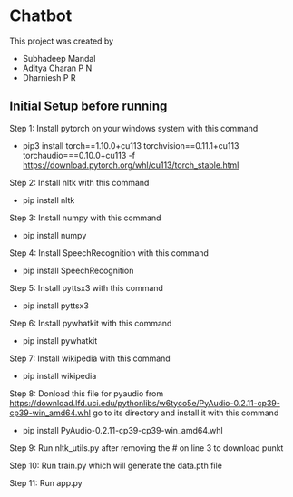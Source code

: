 # Chatbot

This project was created by 
- Subhadeep Mandal
- Aditya Charan P N
- Dharniesh P R

## Initial Setup before running

Step 1:
Install pytorch on your windows system with this command
- pip3 install torch==1.10.0+cu113 torchvision==0.11.1+cu113 torchaudio===0.10.0+cu113 -f https://download.pytorch.org/whl/cu113/torch_stable.html

Step 2:
Install nltk  with this command
- pip install nltk

Step 3:
Install numpy with this command
- pip install numpy

Step 4:
Install SpeechRecognition with this command
- pip install SpeechRecognition

Step 5:
Install pyttsx3 with this command
- pip install pyttsx3

Step 6:
Install pywhatkit with this command
- pip install pywhatkit

Step 7:
Install wikipedia with this command
- pip install wikipedia

Step 8:
Donload this file for pyaudio from https://download.lfd.uci.edu/pythonlibs/w6tyco5e/PyAudio-0.2.11-cp39-cp39-win_amd64.whl
go to its directory and install it  with this command
- pip install PyAudio-0.2.11-cp39-cp39-win_amd64.whl

Step 9:
Run nltk_utils.py after removing the # on line 3 to download punkt

Step 10:
Run train.py which will generate the data.pth file

Step 11:
Run app.py

